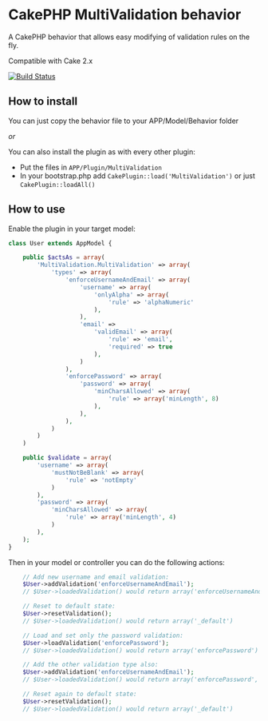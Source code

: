 CakePHP MultiValidation behavior
===========

A CakePHP behavior that allows easy modifying of validation rules on the fly.

Compatible with Cake 2.x

[![Build Status](https://travis-ci.org/Codaxis/cakephp-multivalidation.svg?branch=master)](https://travis-ci.org/Codaxis/cakephp-multivalidation)

How to install
----------

You can just copy the behavior file to your APP/Model/Behavior folder

*or*

You can also install the plugin as with every other plugin:

* Put the files in ```APP/Plugin/MultiValidation```
* In your bootstrap.php add ```CakePlugin::load('MultiValidation')``` or just ```CakePlugin::loadAll()```

How to use
----------

Enable the plugin in your target model:

```php
class User extends AppModel {

    public $actsAs = array(
        'MultiValidation.MultiValidation' => array(
            'types' => array(
                'enforceUsernameAndEmail' => array(
                    'username' => array(
                        'onlyAlpha' => array(
                            'rule' => 'alphaNumeric'
                        ),
                    ),
                    'email' =>
                        'validEmail' => array(
                            'rule' => 'email',
                            'required' => true
                        ),
                    )
                ),
                'enforcePassword' => array(
                    'password' => array(
                        'minCharsAllowed' => array(
                            'rule' => array('minLength', 8)
                        ),
                    ),
                ),
            )
        )
    )

    public $validate = array(
        'username' => array(
            'mustNotBeBlank' => array(
                'rule' => 'notEmpty'
            )
        ),
        'password' => array(
            'minCharsAllowed' => array(
                'rule' => array('minLength', 4)
            )
        ),
    );
}
```

Then in your model or controller you can do the following actions:

```php
    // Add new username and email validation:
    $User->addValidation('enforceUsernameAndEmail');
    // $User->loadedValidation() would return array('enforceUsernameAndEmail')

    // Reset to default state:
    $User->resetValidation();
    // $User->loadedValidation() would return array('_default')

    // Load and set only the password validation:
    $User->loadValidation('enforcePassword');
    // $User->loadedValidation() would return array('enforcePassword')

    // Add the other validation type also:
    $User->addValidation('enforceUsernameAndEmail');
    // $User->loadedValidation() would return array('enforcePassword', 'enforceUsernameAndEmail')

    // Reset again to default state:
    $User->resetValidation();
    // $User->loadedValidation() would return array('_default')
```
